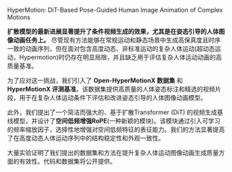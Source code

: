 HyperMotion: DiT-Based Pose-Guided Human Image Animation of Complex Motions


**扩散模型的最新进展显著提升了条件视频生成的效果，尤其是在姿态引导的人体图像动画任务上。** 尽管现有方法能够在常规运动和静态场景中生成高保真度且时序一致的动画序列，但在面对包含高度动态、非标准运动的复杂人体运动(超动态运动，Hypermotion)时仍存在明显局限，并且缺乏用于评估复杂人体运动动画的高质量基准。    

为了应对这一挑战，我们引入了 **Open-HyperMotionX 数据集** 和 **HyperMotionX 评测基准**。该数据集提供高质量的人体姿态标注和精选的视频片段，用于在复杂人体运动条件下评估和改进姿态引导的人体图像动画模型。   

此外，我们提出了一个简洁而强大的、基于扩散Transformer (DiT) 的视频生成基线模型，并设计了**空间低频增强RoPE**(一种新颖的模块)。该模块通过引入可学习的频率缩放因子，选择性地增强对空间低频特征的表征能力。我们的方法显著提高了在高度动态人体运动序列中的结构稳定性和外观一致性。   

大量实验证明了我们提出的数据集和方法在提升复杂人体运动图像动画生成质量方面的有效性。代码和数据集将公开提供。   